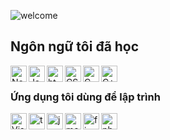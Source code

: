 ![welcome](https://www.vhv.rs/dpng/d/101-1013839_discord-join-hd-png-download.png) <br/>

## Ngôn ngữ tôi đã học
<img align="left" alt="NodeJs" width="26px" src="https://nodejs.org/static/images/logo.svg" />
<img align="left" alt="Java" width="26px" src="https:https://dizibrand.com/wp-content/uploads/2021/02/Java-Dizibrand-1.jpg" />
<img align="left" alt="html" width="26px" src="https://banner2.cleanpng.com/20180802/tpl/kisspng-logo-html5-brand-clip-art-%E6%9D%89-%E5%B1%B1-%E8%89%AF-%E9%9B%84-5b62be01b565d5.334247781533197825743.jpg" />
<img align="left" alt="CSS" width="26px" src="https://upload.wikimedia.org/wikipedia/commons/thumb/d/d5/CSS3_logo_and_wordmark.svg/1200px-CSS3_logo_and_wordmark.svg.png" /> 
<img align="left" alt="C" width="26px" src="https://laptrinhcanban.com/css/images/page/c-programe.webp" /> 
<img align="left" alt="C++" width="26px" src="https://upload.wikimedia.org/wikipedia/commons/thumb/1/18/ISO_C%2B%2B_Logo.svg/640px-ISO_C%2B%2B_Logo.svg.png" /> <br />


### Ứng dụng tôi dùng để lập trình

<img align="left" alt="Visual Studio Code" width="26px" src="https://i.imgur.com/LwSdAlE.png" />
<img align="left" alt="ts" width="26px" src="https://i.imgur.com/vSgFULR.png" />
<img align="left" alt="js" width="26px" src="https://i.imgur.com/3u1wzwE.png" />
<img align="left" alt="mongodb" width="26px" src="https://imgur.com/xN5cFRr.png" /> 
<img align="left" alt="firebase" width="26px" src="https://img.icons8.com/color/452/firebase.png" /> 
<img align="left" alt="photoshop" width="26px" src="https://i.imgur.com/OC1RcS5.jpg" /> <br />

